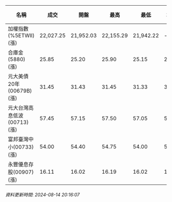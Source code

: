 | 名稱 | 成交 | 開盤 | 最高 | 最低 | 均價 | 成交金額(億) | 昨收 | 漲跌幅 | 漲跌 | 總量 | 昨量 | 振幅 |
| -------- | -------- | -------- | -------- |-------- | -------- | -------- |-------- |-------- |-------- | -------- | -------- |-------- |
|加權指數(%5ETWII) (漲)|22,027.25|21,952.03|22,155.29|21,942.22|-|4,105.87|21,796.57|1.06%|230.68|8,338,740|0|0.98%|
|合庫金(5880) (漲)|25.85|25.20|25.90|25.15|25.62|8.60|24.90|3.82%|0.95|33,579|22,370|3.01%|
|元大美債20年(00679B) (漲)|31.45|31.43|31.45|31.33|31.38|38.83|31.25|0.64%|0.20|123,718|103,742|0.38%|
|元大台灣高息低波(00713) (漲)|57.45|57.15|57.50|57.05|57.34|4.46|56.85|1.06%|0.60|7,777|5,418|0.79%|
|富邦臺灣中小(00733) (漲)|54.00|54.40|54.75|54.00|54.28|0.727|53.70|0.56%|0.30|1,340|1,123|1.40%|
|永豐優息存股(00907) (漲)|16.11|16.02|16.19|16.02|16.10|0.714|15.90|1.32%|0.21|4,433|10,258|1.07%|
###### 資料更新時間: 2024-08-14 20:16:07